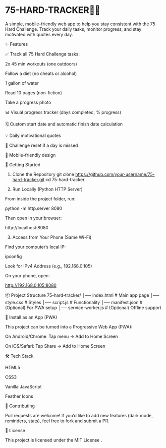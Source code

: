 # 75-HARD-TRACKER🏋️‍♂️
A simple, mobile-friendly web app to help you stay consistent with the 75 Hard Challenge. Track your daily tasks, monitor progress, and stay motivated with quotes every day.


✨ Features

✅ Track all 75 Hard Challenge tasks:

2x 45 min workouts (one outdoors)

Follow a diet (no cheats or alcohol)

1 gallon of water

Read 10 pages (non-fiction)

Take a progress photo

📊 Visual progress tracker (days completed, % progress)

🗓 Custom start date and automatic finish date calculation

💡 Daily motivational quotes

🔄 Challenge reset if a day is missed

📱 Mobile-friendly design



🚀 Getting Started
1. Clone the Repository
git clone https://github.com/your-username/75-hard-tracker.git
cd 75-hard-tracker

2. Run Locally (Python HTTP Server)

From inside the project folder, run:

python -m http.server 8080


Then open in your browser:

http://localhost:8080

3. Access from Your Phone (Same Wi-Fi)

Find your computer’s local IP:

ipconfig


Look for IPv4 Address (e.g., 192.168.0.105)

On your phone, open:

http://192.168.0.105:8080

📦 Project Structure
75-hard-tracker/
│── index.html        # Main app page
│── style.css         # Styles
│── script.js         # Functionality
│── manifest.json     # (Optional) For PWA setup
│── service-worker.js # (Optional) Offline support

📱 Install as an App (PWA)

This project can be turned into a Progressive Web App (PWA):

On Android/Chrome: Tap menu → Add to Home Screen

On iOS/Safari: Tap Share → Add to Home Screen

🛠️ Tech Stack

HTML5

CSS3

Vanilla JavaScript

Feather Icons

🤝 Contributing

Pull requests are welcome! If you’d like to add new features (dark mode, reminders, stats), feel free to fork and submit a PR.

📜 License

This project is licensed under the MIT License
.
